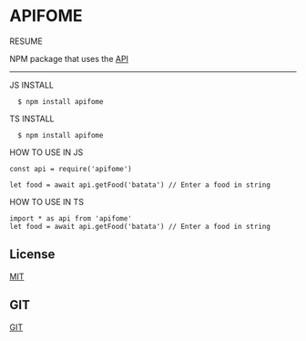 # APIFOME

RESUME

NPM package that uses the [API](https://apifome.online)

---

JS INSTALL

      $ npm install apifome

TS INSTALL

      $ npm install apifome

HOW TO USE IN JS

    const api = require('apifome')

    let food = await api.getFood('batata') // Enter a food in string

HOW TO USE IN TS

    import * as api from 'apifome'
    let food = await api.getFood('batata') // Enter a food in string

## License

[MIT](https://choosealicense.com/licenses/mit/)

## GIT

[GIT](https://github.com/danielguirra/api-fome)
